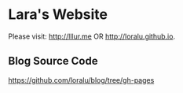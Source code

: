 # Lara's Website

Please visit: http://lllur.me  OR  http://loralu.github.io.

## Blog Source Code

<a href="https://github.com/loralu/blog/tree/gh-pages">https://github.com/loralu/blog/tree/gh-pages</a>



